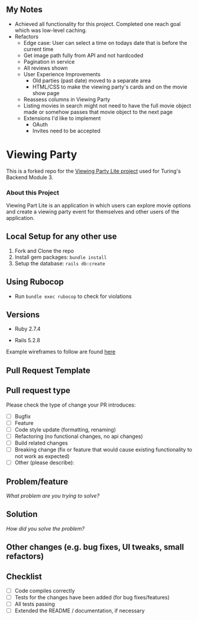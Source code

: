 ## My Notes
 - Achieved all functionality for this project. Completed one reach goal which was low-level caching.
 - Refactors
   - Edge case: User can select a time on todays date that is before the current time
   - Get image path fully from API and not hardcoded
   - Pagination in service
   - All reviews shown
   - User Experience Improvements
      - Old parties (past date) moved to a separate area
      - HTML/CSS to make the viewing party's cards and on the movie show page
   - Reassess columns in Viewing Party
   - Listing movies in search might not need to have the full movie object made or somehow passes that movie object to the next page
   - Extensions I'd like to implement
      - OAuth
      - Invites need to be accepted

# Viewing Party

This is a forked repo for the [Viewing Party Lite project](https://backend.turing.edu/module3/projects/viewing_party_lite/index) used for Turing's Backend Module 3.

### About this Project

Viewing Part Lite is an application in which users can explore movie options and create a viewing party event for themselves and other users of the application.

## Local Setup for any other use

1. Fork and Clone the repo
2. Install gem packages: `bundle install`
3. Setup the database: `rails db:create`


## Using Rubocop
- Run `bundle exec rubocop` to check for violations

## Versions

- Ruby 2.7.4

- Rails 5.2.8

Example wireframes to follow are found [here](https://backend.turing.io/module3/projects/viewing_party_lite/wireframes)

## Pull Request Template

## Pull request type
Please check the type of change your PR introduces:
- [ ] Bugfix
- [ ] Feature
- [ ] Code style update (formatting, renaming)
- [ ] Refactoring (no functional changes, no api changes)
- [ ] Build related changes
- [ ] Breaking change (fix or feature that would cause existing functionality to not work as expected)
- [ ] Other (please describe):
## Problem/feature
_What problem are you trying to solve?_
## Solution
_How did you solve the problem?_
## Other changes (e.g. bug fixes, UI tweaks, small refactors)
## Checklist
- [ ] Code compiles correctly
- [ ] Tests for the changes have been added (for bug fixes/features)
- [ ] All tests passing
- [ ] Extended the README / documentation, if necessary 
